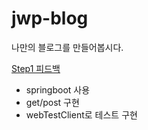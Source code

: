 # jwp-blog
나만의 블로그를 만들어봅시다.

[Step1 피드백](https://github.com/woowacourse/jwp-blog/pull/6)

* springboot 사용
* get/post 구현
* webTestClient로 테스트 구현
